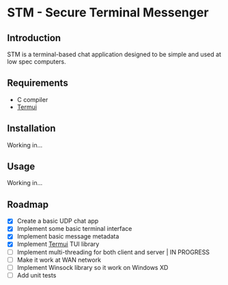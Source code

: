 # STM - Secure Terminal Messenger

## Introduction

STM is a terminal-based chat application designed to be simple and used at low spec computers.

## Requirements

- C compiler
- [Termui](https://github.com/Anthhon/termui)

## Installation

Working in...

## Usage

Working in...

## Roadmap

- [X] Create a basic UDP chat app
- [X] Implement some basic terminal interface
- [X] Implement basic message metadata
- [X] Implement [Termui](https://github.com/Anthhon/termui) TUI library
- [ ] Implement multi-threading for both client and server | IN PROGRESS
- [ ] Make it work at WAN network
- [ ] Implement Winsock library so it work on Windows XD
- [ ] Add unit tests
